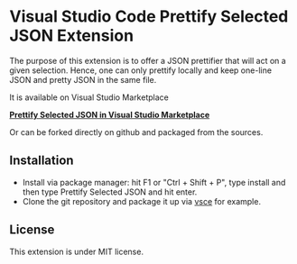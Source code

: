 # Visual Studio Code Prettify Selected JSON Extension

The purpose of this extension is to offer a JSON prettifier that will act on a given selection. Hence, one can only prettify
locally and keep one-line JSON and pretty JSON in the same file.

It is available on Visual Studio Marketplace

**[Prettify Selected JSON in Visual Studio Marketplace](https://marketplace.visualstudio.com/items?itemName=vthiery.prettify-selected-json)**

Or can be forked directly on github and packaged from the sources.

## Installation
* Install via package manager: hit F1 or "Ctrl + Shift + P", type install and then type Prettify Selected JSON and hit enter.
* Clone the git repository and package it up via [vsce](https://code.visualstudio.com/docs/tools/vscecli) for example.

## License
This extension is under MIT license.
